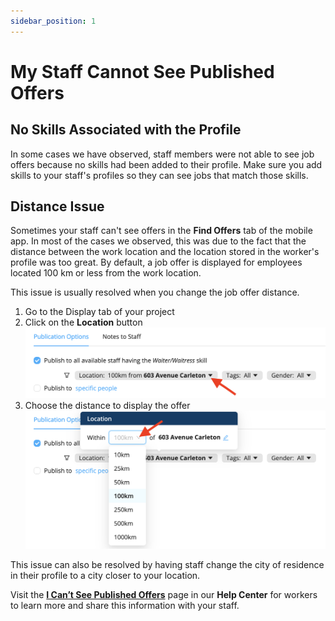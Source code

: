 ```yaml
---
sidebar_position: 1
---
```


# My Staff Cannot See Published Offers

## No Skills Associated with the Profile
In some cases we have observed, staff members were not able to see job offers because no skills had been added to their profile. Make sure you add skills to your staff's profiles so they can see jobs that match those skills.

## Distance Issue
Sometimes your staff can't see offers in the **Find Offers** tab of the mobile app. In most of the cases we observed, this was due to the fact that the distance between the work location and the location stored in the worker's profile was too great. By default, a job offer is displayed for employees located 100 km or less from the work location.

This issue is usually resolved when you change the job offer distance.
1. Go to the Display tab of your project
2. Click on the **Location** button
![distance1.png](./Images/distance1.png)
3. Choose the distance to display the offer
![distance2.png](./Images/distance2.png)


This issue can also be resolved by having staff change the city of residence in their profile to a city closer to your location.
  

Visit the [**I Can’t See Published Offers**](https://help.workstaff.app/docs/workers/troubleshooting/cannot-see-offers/) page in our **Help Center** for workers to learn more and share this information with your staff. 
